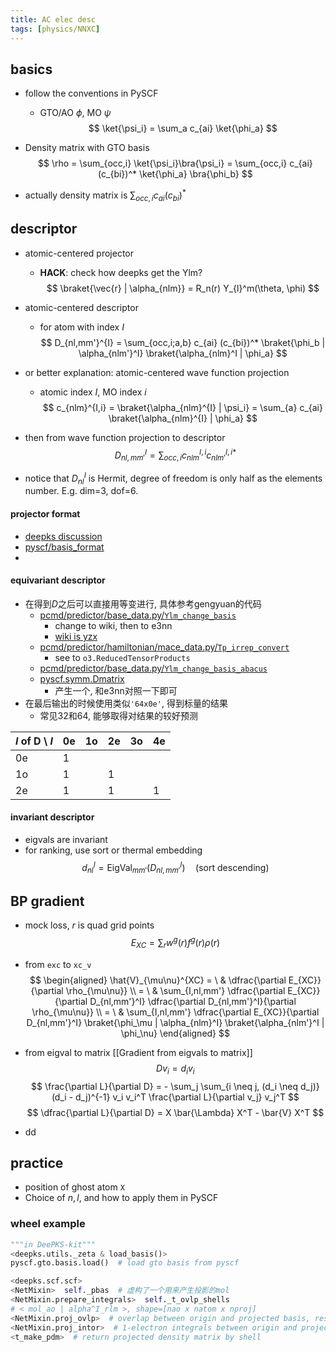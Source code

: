 ```yaml
---
title: AC elec desc
tags: [physics/NNXC]
---
```



## basics

- follow the conventions in PySCF
	- GTO/AO $\phi$, MO $\psi$
$$
\ket{\psi_i} = \sum_a c_{ai} \ket{\phi_a}
$$

- Density matrix with GTO basis
$$
\rho = \sum_{occ,i} \ket{\psi_i}\bra{\psi_i}
= \sum_{occ,i} c_{ai} (c_{bi})^* \ket{\phi_a} \bra{\phi_b}
$$
- actually density matrix is $\sum_{occ,i} c_{ai} (c_{bi})^*$


## descriptor

- atomic-centered projector
	- **HACK**: check how deepks get the Ylm?
$$
\braket{\vec{r} | \alpha_{nlm}} = R_n(r) Y_{l}^m(\theta, \phi)
$$

- atomic-centered descriptor
	- for atom with index $I$
$$
D_{nl,mm'}^{I} = \sum_{occ,i;a,b} c_{ai} (c_{bi})^*
\braket{\phi_b | \alpha_{nlm'}^I} \braket{\alpha_{nlm}^I | \phi_a}
$$

- or better explanation: atomic-centered wave function projection
	- atomic index $I$, MO index $i$
$$
c_{nlm}^{I,i} = \braket{\alpha_{nlm}^{I} | \psi_i}
= \sum_{a} c_{ai} \braket{\alpha_{nlm}^{I} | \phi_a}
$$
- then from wave function projection to descriptor
$$
D_{nl,mm'}^{I} = \sum_{occ,i} c_{nlm}^{I,i} c_{nlm'}^{I,i *}
$$
- notice that $D_{nl}^I$ is Hermit, degree of freedom is only half as the elements number. E.g. dim=3, dof=6.

#### projector format
- [deepks discussion](https://github.com/deepmodeling/deepks-kit/discussions/52)
- [pyscf/basis_format](https://pyscf.org/user/gto.html#basis-format)
- 


#### equivariant descriptor
- 在得到$D$之后可以直接用等变进行, 具体参考gengyuan的代码
	- [pcmd/predictor/base_data.py/`Ylm_change_basis`](https://gitlab.pjlab.org.cn/hugengyuan/pcmd/-/blob/main/pcmd/predictor/base_data.py#L206)
		- change to wiki, then to e3nn
		- [wiki is yzx](https://en.wikipedia.org/wiki/Table_of_spherical_harmonics#Real_spherical_harmonics)
	- [pcmd/predictor/hamiltonian/mace_data.py/`Tp_irrep_convert`](https://gitlab.pjlab.org.cn/hugengyuan/pcmd/-/blob/main/pcmd/predictor/hamiltonian/mace_data.py#L26)
		- see to `o3.ReducedTensorProducts`
	- [pcmd/predictor/base_data.py/`Ylm_change_basis_abacus`](https://gitlab.pjlab.org.cn/hugengyuan/pcmd/-/blob/main/pcmd/predictor/base_data.py#L468)
	- [pyscf.symm.Dmatrix](https://pyscf.org/pyscf_api_docs/pyscf.symm.html#pyscf.symm.Dmatrix.Dmatrix)
		- 产生一个, 和e3nn对照一下即可
- 在最后输出的时候使用类似`'64x0e'`, 得到标量的结果
	- 常见32和64, 能够取得对结果的较好预测

| $l$ of D \\ $l$ | 0e  | 1o  | 2e  | 3o  | 4e  |
| --------------- | --- | --- | --- | --- | --- |
| 0e              | 1   |     |     |     |     |
| 1o              | 1   |     | 1   |     |     |
| 2e              | 1   |     | 1   |     | 1   |


#### invariant descriptor
- eigvals are invariant
- for ranking, use sort or thermal embedding
$$
d_{nl}^I = \mathrm{EigVal}_{mm'}(D_{nl,mm'}^{I}) \quad \text{(sort descending)}
$$



## BP gradient

- mock loss, $r$ is quad grid points
$$E_{XC} = \sum_{r} w^g (r) f^g (r) \rho(r)$$
- from `exc` to `xc_v`
$$
\begin{aligned}
\hat{V}_{\mu\nu}^{XC} = \ & \dfrac{\partial E_{XC}}{\partial \rho_{\mu\nu}} \\
= \ & \sum_{I,nl,mm'} \dfrac{\partial E_{XC}}{\partial D_{nl,mm'}^I} \dfrac{\partial D_{nl,mm'}^I}{\partial \rho_{\mu\nu}} \\
= \ & \sum_{I,nl,mm'} \dfrac{\partial E_{XC}}{\partial D_{nl,mm'}^I} \braket{\phi_\mu | \alpha_{nlm}^I} \braket{\alpha_{nlm'}^I | \phi_\nu}
\end{aligned}
$$
- from eigval to matrix [[Gradient from eigvals to matrix]]
$$D v_i = d_i v_i$$
$$
\frac{\partial L}{\partial D}
= - \sum_j \sum_{i \neq j, (d_i \neq d_j)}
(d_i - d_j)^{-1} v_i v_i^T
\frac{\partial L}{\partial v_j} v_j^T
$$
$$
\dfrac{\partial L}{\partial D} = X \bar{\Lambda} X^T - \bar{V} X^T
$$

- dd





## practice

- position of ghost atom `X`
- Choice of $n,l$, and how to apply them in PySCF


### wheel example
```Python
"""in DeePKS-kit"""
<deepks.utils._zeta & load_basis()>
pyscf.gto.basis.load()  # load gto basis from pyscf

<deepks.scf.scf>
<NetMixin>  self._pbas  # 虚构了一个用来产生投影的mol
<NetMixin.prepare_integrals>  self._t_ovlp_shells
# < mol_ao | alpha^I_rlm >, shape=[nao x natom x nproj]
<NetMixin.proj_ovlp>  # overlap between origin and projected basis, reshaped
<NetMixin.proj_intor>  # 1-electron integrals between origin and projected basis, or say, real mol and composed mol
<t_make_pdm>  # return projected density matrix by shell 
```


